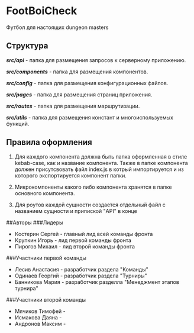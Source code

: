 # FootBoiCheck

Футбол для настоящих dungeon masters

## Структура 

_**src/api**_ - папка для размещения запросов к серверному приложению.

_**src/components**_ - папка для размещения компонентов.

_**src/config**_ - папка для размещения конфигурационных файлов.

_**src/pages**_ - папка для размещения страниц приложения.

_**src/routes**_ - папка для размещения маршрутизации.

_**src/utils**_ - папка для размещения констант и многоиспользуемых функций.

## Правила оформления

1) Для каждого компонента должна быть папка оформленная в стиле kebab-case, как и название компонента. Также в папке компонента должен присутсвовать файл index.js в котрый импортируется и из которого экспортируется компонент папки.


2) Микрокомпоненты какого либо компонента хранятся в папке основного компонента.


3) Для роутов каждой сущности создается отдельный файл с названием сущности и припиской "API" в конце

##Авторы
###Лидеры
* Костерин Сергей - главный лид всей команды фронта
* Крупкин Игорь - лид первой команды фронта
* Пирогов Михаил - лид второй команды фронта

###Участники первой команды
* Лесив Анастасия - разработчик раздела "Команды"
* Одинаев Георгий - разработчик раздела "Турниры"
* Банникова Мария - разработчик разделла "Менеджмент этапов турнира"

###Участники второй команды
* Мячиков Тимофей -
* Исмакова Даяна -
* Андронов Максим -
